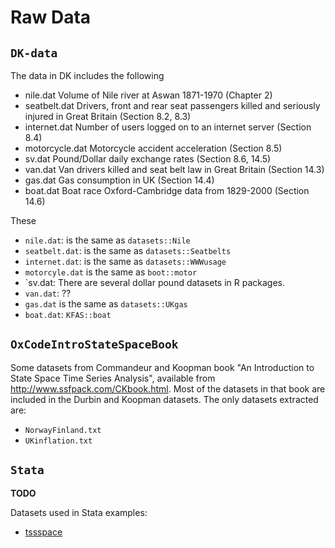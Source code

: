 # Raw Data

## `DK-data`

The data in DK includes the following


- nile.dat	Volume of Nile river at Aswan 1871-1970 (Chapter 2)
- seatbelt.dat	Drivers, front and rear seat passengers killed and seriously injured in Great Britain (Section 8.2, 8.3)
- internet.dat	Number of users logged on to an internet server (Section 8.4)
- motorcycle.dat	Motorcycle accident acceleration (Section 8.5)
- sv.dat	Pound/Dollar daily exchange rates (Section 8.6, 14.5)
- van.dat	Van drivers killed and seat belt law in Great Britain (Section 14.3)
- gas.dat	Gas consumption in UK (Section 14.4)
- boat.dat	Boat race Oxford-Cambridge data from 1829-2000 (Section 14.6)

These

- `nile.dat`: is the same as `datasets::Nile`
- `seatbelt.dat`: is the same as `datasets::Seatbelts`
- `internet.dat`: is the same as `datasets::WWWusage`
- `motorcyle.dat` is the same as `boot::motor`
- `sv.dat: There are several dollar pound datasets in R packages.
- `van.dat`: ??
- `gas.dat` is the same as `datasets::UKgas`
- `boat.dat`: `KFAS::boat`

## `OxCodeIntroStateSpaceBook`

Some datasets from Commandeur and Koopman book "An Introduction to State Space Time Series Analysis", available from http://www.ssfpack.com/CKbook.html.
Most of the datasets in that book are included in the Durbin and Koopman datasets. The only datasets extracted are:

- `NorwayFinland.txt`
- `UKinflation.txt`

## `Stata`

**TODO**

Datasets used in Stata examples:

- [tssspace](http://www.stata.com/manuals13/tssspace.pdf)
